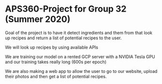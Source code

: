 # APS360-Project for Group 32 (Summer 2020)

Goal of the project is to have it detect ingredients and them from that look up recipes and return a list of potential recipes to the user.

We will look up recipes by using available APIs

We are training our model on a rented GCP server with a NVIDIA Tesla GPU and our training takes really long  (600s per epoch)

We are also making a web app to allow the user to go to our website, upload their photos and then get a list of potential recipes.
